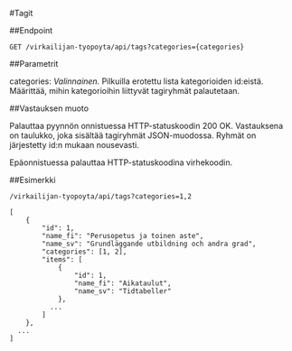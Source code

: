 #Tagit

##Endpoint

`GET /virkailijan-tyopoyta/api/tags?categories={categories}`

##Parametrit

categories: *Valinnainen.* Pilkuilla erotettu lista kategorioiden id:eistä.
Määrittää, mihin kategorioihin liittyvät tagiryhmät palautetaan.    

##Vastauksen muoto

Palauttaa pyynnön onnistuessa HTTP-statuskoodin 200 OK. Vastauksena on
taulukko, joka sisältää tagiryhmät JSON-muodossa. Ryhmät on järjestetty
id:n mukaan nousevasti.

Epäonnistuessa palauttaa HTTP-statuskoodina virhekoodin.

##Esimerkki

`/virkailijan-tyopoyta/api/tags?categories=1,2`

```
[
    {
        "id": 1,
        "name_fi": "Perusopetus ja toinen aste",
        "name_sv": "Grundläggande utbildning och andra grad",
        "categories": [1, 2],
        "items": [
            {
                "id": 1,
                "name_fi": "Aikataulut",
                "name_sv": "Tidtabeller"
            },
          ...
        ]    
    },
  ...
]
```
